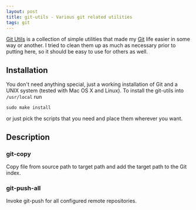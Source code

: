 ```yaml
---
layout: post
title: git-utils - Various git related utilities
tags: git
---
```


[Git Utils](http://github.com/bmeurer/git-utils) is a collection of simple utilities that made
my [Git](http://git-scm.com) life easier in some way or another. I tried to clean them up as
much as necessary prior to putting here, so it should be easy to use for others as well.


## Installation

You don't need anything special, just a working installation of Git and a UNIX system (tested
with Mac OS X and Linux). To install the git-utils into <code>/usr/local</code> run

```
sudo make install
```

or just pick the scripts that you need and place them wherever you want.


## Description

### git-copy

Copy file from source path to target path and add the target path to the Git index.

### git-push-all

Invoke git-push for all configured remote repositories.


